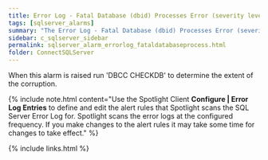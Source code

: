 ```yaml
---
title: ﻿Error Log - Fatal Database (dbid) Processes Error (severity level 21) alarm
tags: [sqlserver_alarms]
summary: "The Error Log - Fatal Database (dbid) Processes Error (severity level 21) alarm becomes active when Spotlight Enterprise detects a new fatal error message that contains the log entry 'Severity: 21' in the SQL Sever error log. It indicates that a problem has been encountered that affects all tasks in the current database, but it is unlikely that the database itself has been damaged."
sidebar: c_sqlserver_sidebar
permalink: sqlserver_alarm_errorlog_fataldatabaseprocess.html
folder: ConnectSQLServer
---
```


When this alarm is raised run 'DBCC CHECKDB' to determine the extent of the corruption.

{% include note.html content="Use the Spotlight Client **Configure \| Error Log Entries** to define and edit the alert rules that Spotlight scans the SQL Server Error Log for. Spotlight scans the error logs at the configured frequency. If you make changes to the alert rules it may take some time for changes to take effect." %}


{% include links.html %}
